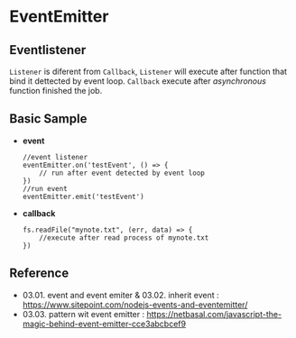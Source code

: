 # EventEmitter
 
## Eventlistener
`Listener` is diferent from `Callback`, `Listener` will execute after function that bind it dettected by event loop. `Callback` execute after *asynchronous* function finished the job.

## Basic Sample
* **event**
    ```
    //event listener
    eventEmitter.on('testEvent', () => {
        // run after event detected by event loop
    })
    //run event 
    eventEmitter.emit('testEvent')
    ```
* **callback**
    ```
    fs.readFile("mynote.txt", (err, data) => {
        //execute after read process of mynote.txt
    })
    ```

## Reference 
* 03.01. event and event emiter & 03.02. inherit event : https://www.sitepoint.com/nodejs-events-and-eventemitter/
* 03.03. pattern wit event emitter : https://netbasal.com/javascript-the-magic-behind-event-emitter-cce3abcbcef9



